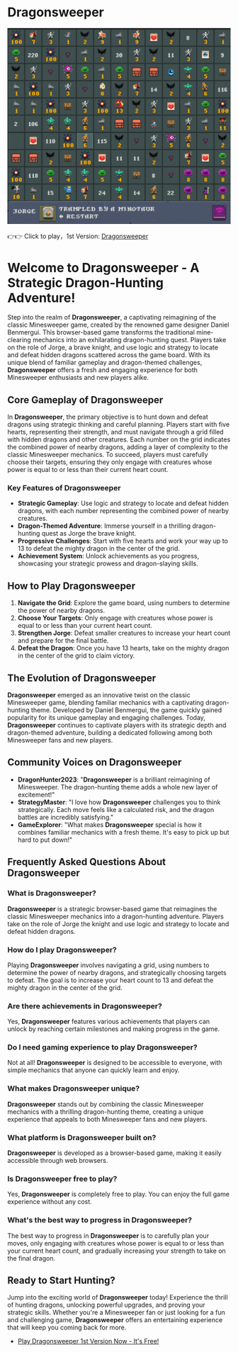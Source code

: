 # Dragonsweeper

![Dragonsweeper](https://raw.githubusercontent.com/bearclicker/dragonsweeper/refs/heads/main/dragonsweeper.png "Dragonsweeper")

👉👉 Click to play，1st Version: [Dragonsweeper](https://clicker-game.com/dragonsweeper/ "Dragonsweeper")

# Welcome to Dragonsweeper - A Strategic Dragon-Hunting Adventure!

Step into the realm of **Dragonsweeper**, a captivating reimagining of the classic Minesweeper game, created by the renowned game designer Daniel Benmergui. This browser-based game transforms the traditional mine-clearing mechanics into an exhilarating dragon-hunting quest. Players take on the role of Jorge, a brave knight, and use logic and strategy to locate and defeat hidden dragons scattered across the game board. With its unique blend of familiar gameplay and dragon-themed challenges, **Dragonsweeper** offers a fresh and engaging experience for both Minesweeper enthusiasts and new players alike.

## Core Gameplay of Dragonsweeper

In **Dragonsweeper**, the primary objective is to hunt down and defeat dragons using strategic thinking and careful planning. Players start with five hearts, representing their strength, and must navigate through a grid filled with hidden dragons and other creatures. Each number on the grid indicates the combined power of nearby dragons, adding a layer of complexity to the classic Minesweeper mechanics. To succeed, players must carefully choose their targets, ensuring they only engage with creatures whose power is equal to or less than their current heart count.

### Key Features of Dragonsweeper

- **Strategic Gameplay**: Use logic and strategy to locate and defeat hidden dragons, with each number representing the combined power of nearby creatures.
- **Dragon-Themed Adventure**: Immerse yourself in a thrilling dragon-hunting quest as Jorge the brave knight.
- **Progressive Challenges**: Start with five hearts and work your way up to 13 to defeat the mighty dragon in the center of the grid.
- **Achievement System**: Unlock achievements as you progress, showcasing your strategic prowess and dragon-slaying skills.

## How to Play Dragonsweeper

1. **Navigate the Grid**: Explore the game board, using numbers to determine the power of nearby dragons.
2. **Choose Your Targets**: Only engage with creatures whose power is equal to or less than your current heart count.
3. **Strengthen Jorge**: Defeat smaller creatures to increase your heart count and prepare for the final battle.
4. **Defeat the Dragon**: Once you have 13 hearts, take on the mighty dragon in the center of the grid to claim victory.

## The Evolution of Dragonsweeper

**Dragonsweeper** emerged as an innovative twist on the classic Minesweeper game, blending familiar mechanics with a captivating dragon-hunting theme. Developed by Daniel Benmergui, the game quickly gained popularity for its unique gameplay and engaging challenges. Today, **Dragonsweeper** continues to captivate players with its strategic depth and dragon-themed adventure, building a dedicated following among both Minesweeper fans and new players.

## Community Voices on Dragonsweeper

- **DragonHunter2023**: "**Dragonsweeper** is a brilliant reimagining of Minesweeper. The dragon-hunting theme adds a whole new layer of excitement!"
- **StrategyMaster**: "I love how **Dragonsweeper** challenges you to think strategically. Each move feels like a calculated risk, and the dragon battles are incredibly satisfying."
- **GameExplorer**: "What makes **Dragonsweeper** special is how it combines familiar mechanics with a fresh theme. It's easy to pick up but hard to put down!"

## Frequently Asked Questions About Dragonsweeper

### What is Dragonsweeper?
**Dragonsweeper** is a strategic browser-based game that reimagines the classic Minesweeper mechanics into a dragon-hunting adventure. Players take on the role of Jorge the knight and use logic and strategy to locate and defeat hidden dragons.

### How do I play Dragonsweeper?
Playing **Dragonsweeper** involves navigating a grid, using numbers to determine the power of nearby dragons, and strategically choosing targets to defeat. The goal is to increase your heart count to 13 and defeat the mighty dragon in the center of the grid.

### Are there achievements in Dragonsweeper?
Yes, **Dragonsweeper** features various achievements that players can unlock by reaching certain milestones and making progress in the game.

### Do I need gaming experience to play Dragonsweeper?
Not at all! **Dragonsweeper** is designed to be accessible to everyone, with simple mechanics that anyone can quickly learn and enjoy.

### What makes Dragonsweeper unique?
**Dragonsweeper** stands out by combining the classic Minesweeper mechanics with a thrilling dragon-hunting theme, creating a unique experience that appeals to both Minesweeper fans and new players.

### What platform is Dragonsweeper built on?
**Dragonsweeper** is developed as a browser-based game, making it easily accessible through web browsers.

### Is Dragonsweeper free to play?
Yes, **Dragonsweeper** is completely free to play. You can enjoy the full game experience without any cost.

### What's the best way to progress in Dragonsweeper?
The best way to progress in **Dragonsweeper** is to carefully plan your moves, only engaging with creatures whose power is equal to or less than your current heart count, and gradually increasing your strength to take on the final dragon.

## Ready to Start Hunting?

Jump into the exciting world of **Dragonsweeper** today! Experience the thrill of hunting dragons, unlocking powerful upgrades, and proving your strategic skills. Whether you're a Minesweeper fan or just looking for a fun and challenging game, **Dragonsweeper** offers an entertaining experience that will keep you coming back for more.

- [Play Dragonsweeper 1st Version Now - It's Free!](https://clicker-game.com/dragonsweeper/)
